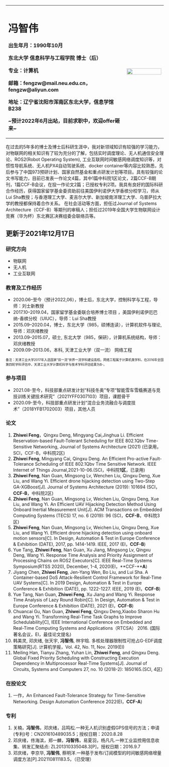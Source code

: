 <div>
<table border="0">
  <tr>
    <td width="75%">
      <h1>冯智伟</h1>
	<p><b>出生年月：1990年10月</b></p>
      <p><b>东北大学  信息科学与工程学院 博士（后）</b></p>
      <p><b>专业：计算机</b></p>
<!--       <p><b>邮箱："fengzw" at "mail.neu.edu.cn"</b></p> -->
	<p><b>邮箱：fengzw@mail.neu.edu.cn， fengzw@aliyun.com</b></p>    
      <p><b>地址：辽宁省沈阳市浑南区东北大学，信息学馆B238</b></p>
	 <p><b>~预计2022年6月出站，目前求职中，欢迎offer砸来~</b></p>

<p><!--<a href="/index-en.html">简历</a>--></p>
    </td>
    <td width="25%">
      <img src="https://github.com/zivy90/homepage/blob/master/fzw.jpg?raw=true" width="100%">
    </td>
  </tr>
</table>
</div>


在过去的5年多的博士及博士后科研生涯中，我对新领域知识有较强的学习能力，对物联网的相关知识有了较为充分的了解，包括实时调度理论、无人机通信安全理论、ROS2(Robot Operating System), 工业互联网时间敏感网络调度知识等，对惯性导航系统、无人机PX4自动驾驶系统、docker container等内容比较熟悉，先后参与了中国973预研计划、国家自然基金和重点研发计划等项目。具有较强的论文书写能力，目前已发表一作论文4篇，其中1篇中科院1区论文，2篇CCF-B期刊，1篇CCF-B会议，在投一作论文2篇；已授权专利2项。我具有良好的国际科研合作经历，获得国家留学基金委资助前往美国伊利诺伊大学香槟分校学习，师从Lui Sha教授；与香港理工大学、麦吉尔大学、新加坡南洋理工大学、乌普萨拉大学的教授都保持着合作关系。
在社会活动等方面，担任过Journal of Systems Architecture（CCF-B）等期刊的审稿人；担任过2019年全国大学生物联网设计竞赛（华为杯）东北赛区决赛组委会联络员等。


更新于2021年12月17日
 --- 

<!-- ### 最新消息
1. 消息1××× -->

### 研究方向
- 物联网
- 无人机
- 工业互联网

### 教育及工作经历
-  2020.06–至今（预计2022,06），博士后，东北大学，控制科学与工程，导师：刘士新教授
- 2017.10–2019.04，国家留学基金委联合培养博士项目	，美国伊利诺伊厄巴纳-香槟分校（UIUC），导师：Lui Sha教授
 - 2015.09–2020.04，博士，东北大学（985，硕博连读），计算机软件与理论, 导师：邓庆绪教授
 - 2013.09–2015.07，硕士, 东北大学（985，保研），计算机系统结构，导师：邓庆绪教授
 - 2009.09–2013.06，本科, 天津工业大学（双一流）  网络工程

<font size=1 >备注：天津工业大学2017年入选国家“双一流”世界一流学科建设高校。网络工程属于计算机类学科，在2016年全国第四轮学科评估中，天津工业大学计算机科学与技术学科评估结果为B-。</font>
<p> </p>

### 参与项目
- 2021.08-至今，科技部重点研发计划“科技冬奥”专项“智能雪车雪橇赛道与竞技训练关键技术研究”（2021YFF0307103）项目，课题骨干
- 2020.09-至今，科技部重点研发计划“混合业务流融合与调度技术”（2018YFB1702003）项目，其他人员

### 论文

1. **Zhiwei Feng**，Qingxu Deng, Mingyang Cai,Jinghua Li. Efficient Reservation-based Fault-Tolerant Scheduling for IEEE 802.1Qbv Time-Sensitive Networking, Journal of Systems Architecture (2021) (已录用，SCI，CCF-B，中科院2区)
2. **Zhiwei Feng**, Mingyang Cai, Qingxu Deng. An Efficient Pro-active Fault-Tolerance Scheduling of IEEE 802.1Qbv Time Sensitive Network. IEEE Internet of Things Journal,2021-10-06.(SCI，中科院**1区**，已录用)
3. **Zhiwei Feng**, Nan Guan, Mingsong Lv, Wenchen Liu, Qingxu Deng, Xue Liu, and Wang Yi. Efficient drone hijacking detection using Two-Step GA-XGBoost[J]. Journal of Systems Architecture (2019): 101694 (SCI，**CCF-B**，中科院2区)
4. **Zhiwei Feng**, Nan Guan, Mingsong Lv, Weichen Liu, Qingxu Deng, Xue Liu, and Wang Yi. An Efficient UAV Hijacking Detection Method Using Onboard Inertial Measurement Unit[J]. ACM Transactions on Embedded Computing Systems (TECS) 17, no. 6 (2019): 96 (SCI，**CCF-B**，中科院3区)
5. **Zhiwei Feng**, Nan Guan, Mingsong Lv, Weichen Liu, Qingxu Deng, Xue Liu, and Wang Yi. Efficient drone hijacking detection using onboard motion sensors[C]. In Design, Automation & Test in Europe Conference & Exhibition (DATE), 2017, pp. 1414-1419. IEEE, 2017 (EI，**CCF-B**)
6. Yue Tang, **Zhiwei Feng**, Nan Guan, Xu Jiang, Mingsong Lv, Qingxu Deng, Wang Yi. Response Time Analysis and Priority Assignment of Processing Chains on ROS2 Executors[C]. IEEE Real-Time Systems Symposium(RTSS 2020), December, 1-4, 2020(EI，**CCF-****A**)
7. Jiyang Chen, **Zhiwei Feng**, Jen-Yang Wen, Bo Liu, and Lui Sha. A Container-based DoS Attack-Resilient Control Framework for Real-Time UAV Systems[C]. In 2019 Design, Automation & Test in Europe Conference & Exhibition (DATE), pp. 1222-1227. IEEE, 2019 (EI，**CCF-B**)
8. Yue Tang, Nan Guan, **Zhiwei Feng**, Xu Jiang and Wang Yi. Response Time Analysis of Lazy Round Robin[C]. In Design, Automation & Test in Europe Conference & Exhibition (DATE), 2021 (EI，**CCF-B**)
9. Chuancai Gu, Nan Guan, **Zhiwei Feng**, Qingxu Deng,Xiaobo Sharon Hu and Wang Yi. Transforming Real-Time Task Graphs to Improve Schedulability[C], IEEE International Conference on Embedded and Real-Time Computing Systems and Applications（RTCSA）  2016. (国际著名会议，EI，最佳论文提名)
10. 韩美灵, 邓庆绪, 张天宇, **冯智伟**, 林宇晗. 多核处理器限制性可抢占G-EDF调度策略研究[J]. 计算机学报，Vol. 42, No. 11, Nov. 2019(EI)
11. Meiling Han, Tianyu Zhang, Yuhan Lin, **Zhiwei Feng**, and Qingxu Deng. Global Fixed Priority Scheduling with Constructing Execution Dependency in Multiprocessor Real-Time Systems[J]. Journal of Circuits, Systems and Computers 27, no. 10 (2018-2): 1850165.(SCI, 4区)

### 在投论文
1. 一作，An Enhanced Fault-Tolerance Strategy for Time-Sensitive Networking. Design Automation Conference 2022(EI，**CCF-A**)

### 专利
1. 关楠，**冯智伟**，邓庆绪，吕鸣松.一种无人机识别虚假GPS信号的方法；申请(专利)号：CN201610489035.5；授权日期：2020.8.28
2. 邓庆绪，佟海滨，郑一麟，**冯智伟**，易夏羽，杨凡凡.一种工业监控用信息收集、转发汇聚结点: ZL201310335048.3[P]，授权日期：2016.9.7
3. 邓庆绪，李京华, **冯智伟**, 蔡明洋.一种基于发布/订阅模型的时间敏感网络增量调度方法[P].202110811183.5，（已受理）


